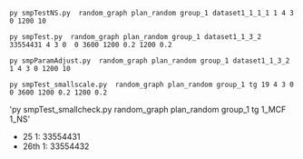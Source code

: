 `py smpTestNS.py  random_graph plan_random group_1 dataset1_1_1_1 1 4 3 0 1200 10`

`py smpTest.py  random_graph plan_random group_1 dataset1_1_3_2 33554431 4 3 0  0 3600 1200 0.2 1200 0.2`

`py smpParamAdjust.py  random_graph plan_random group_1 dataset1_1_3_2 1 4 3 0 1200 10`

`py smpTest_smallscale.py  random_graph plan_random group_1 tg 19 4 3 0  0 3600 1200 0.2 1200 0.2`

'py smpTest_smallcheck.py  random_graph plan_random group_1 tg 1_MCF 1_NS'

- 25 1: 33554431
- 26th 1: 33554432